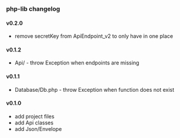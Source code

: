 ### php-lib changelog

#### v0.2.0

* remove secretKey from ApiEndpoint_v2 to only have in one place


#### v0.1.2

* Api/ - throw Exception when endpoints are missing


#### v0.1.1

* Database/Db.php - throw Exception when function does not exist


#### v0.1.0

* add project files
* add Api classes
* add Json/Envelope
